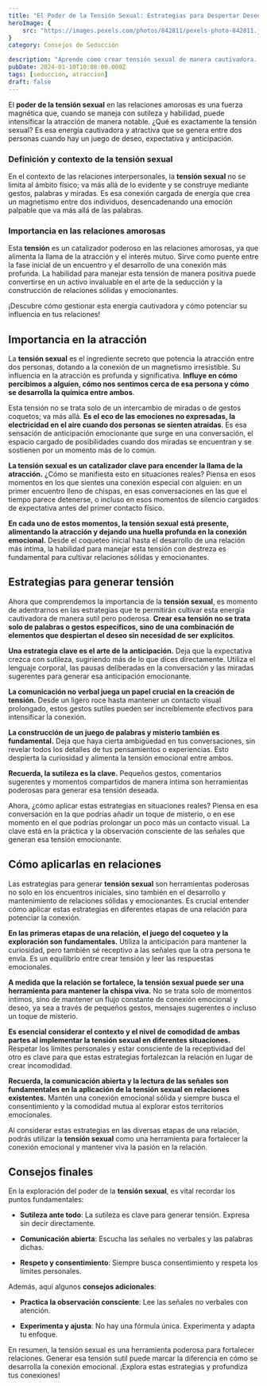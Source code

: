 ```yaml
---
title: "El Poder de la Tensión Sexual: Estrategias para Despertar Deseo"
heroImage: {
	src: "https://images.pexels.com/photos/842811/pexels-photo-842811.jpeg?auto=compress&cs=tinysrgb&w=1260&h=750&dpr=1",
}
category: Consejos de Seducción

description: "Aprende cómo crear tensión sexual de manera cautivadora. Consejos prácticos para generar atracción sutilmente. ¡Descubre más en nuestro blog sobre relaciones!"
pubDate: 2024-01-10T10:08:00.000Z
tags: [seduccion, atraccion]
draft: false
---
```


El **poder de la tensión sexual** en las relaciones amorosas es una fuerza magnética que, cuando se maneja con sutileza y habilidad, puede intensificar la atracción de manera notable. ¿Qué es exactamente la tensión sexual? Es esa energía cautivadora y atractiva que se genera entre dos personas cuando hay un juego de deseo, expectativa y anticipación.

### Definición y contexto de la tensión sexual

En el contexto de las relaciones interpersonales, la **tensión sexual** no se limita al ámbito físico; va más allá de lo evidente y se construye mediante gestos, palabras y miradas. Es esa conexión cargada de energía que crea un magnetismo entre dos individuos, desencadenando una emoción palpable que va más allá de las palabras.

### Importancia en las relaciones amorosas

Esta **tensión** es un catalizador poderoso en las relaciones amorosas, ya que alimenta la llama de la atracción y el interés mutuo. Sirve como puente entre la fase inicial de un encuentro y el desarrollo de una conexión más profunda. La habilidad para manejar esta tensión de manera positiva puede convertirse en un activo invaluable en el arte de la seducción y la construcción de relaciones sólidas y emocionantes.

¡Descubre cómo gestionar esta energía cautivadora y cómo potenciar su influencia en tus relaciones!

## Importancia en la atracción

La **tensión sexual** es el ingrediente secreto que potencia la atracción entre dos personas, dotando a la conexión de un magnetismo irresistible. Su influencia en la atracción es profunda y significativa. **Influye en cómo percibimos a alguien, cómo nos sentimos cerca de esa persona y cómo se desarrolla la química entre ambos**.

Esta tensión no se trata solo de un intercambio de miradas o de gestos coquetos; va más allá. **Es el eco de las emociones no expresadas, la electricidad en el aire cuando dos personas se sienten atraídas**. Es esa sensación de anticipación emocionante que surge en una conversación, el espacio cargado de posibilidades cuando dos miradas se encuentran y se sostienen por un momento más de lo común.

**La tensión sexual es un catalizador clave para encender la llama de la atracción.** ¿Cómo se manifiesta esto en situaciones reales? Piensa en esos momentos en los que sientes una conexión especial con alguien: en un primer encuentro lleno de chispas, en esas conversaciones en las que el tiempo parece detenerse, o incluso en esos momentos de silencio cargados de expectativa antes del primer contacto físico.

**En cada uno de estos momentos, la tensión sexual está presente, alimentando la atracción y dejando una huella profunda en la conexión emocional.** Desde el coqueteo inicial hasta el desarrollo de una relación más íntima, la habilidad para manejar esta tensión con destreza es fundamental para cultivar relaciones sólidas y emocionantes.

## Estrategias para generar tensión

Ahora que comprendemos la importancia de la **tensión sexual**, es momento de adentrarnos en las estrategias que te permitirán cultivar esta energía cautivadora de manera sutil pero poderosa. **Crear esa tensión no se trata solo de palabras o gestos específicos, sino de una combinación de elementos que despiertan el deseo sin necesidad de ser explícitos**.

**Una estrategia clave es el arte de la anticipación.** Deja que la expectativa crezca con sutileza, sugiriendo más de lo que dices directamente. Utiliza el lenguaje corporal, las pausas deliberadas en la conversación y las miradas sugerentes para generar esa anticipación emocionante.

**La comunicación no verbal juega un papel crucial en la creación de tensión.** Desde un ligero roce hasta mantener un contacto visual prolongado, estos gestos sutiles pueden ser increíblemente efectivos para intensificar la conexión.

**La construcción de un juego de palabras y misterio también es fundamental.** Deja que haya cierta ambigüedad en tus conversaciones, sin revelar todos los detalles de tus pensamientos o experiencias. Esto despierta la curiosidad y alimenta la tensión emocional entre ambos.

**Recuerda, la sutileza es la clave.** Pequeños gestos, comentarios sugerentes y momentos compartidos de manera íntima son herramientas poderosas para generar esa tensión deseada.

Ahora, ¿cómo aplicar estas estrategias en situaciones reales? Piensa en esa conversación en la que podrías añadir un toque de misterio, o en ese momento en el que podrías prolongar un poco más un contacto visual. La clave está en la práctica y la observación consciente de las señales que generan esa tensión emocionante.

## Cómo aplicarlas en relaciones

Las estrategias para generar **tensión sexual** son herramientas poderosas no solo en los encuentros iniciales, sino también en el desarrollo y mantenimiento de relaciones sólidas y emocionantes. Es crucial entender cómo aplicar estas estrategias en diferentes etapas de una relación para potenciar la conexión.

**En las primeras etapas de una relación, el juego del coqueteo y la exploración son fundamentales.** Utiliza la anticipación para mantener la curiosidad, pero también sé receptivo a las señales que la otra persona te envía. Es un equilibrio entre crear tensión y leer las respuestas emocionales.

**A medida que la relación se fortalece, la tensión sexual puede ser una herramienta para mantener la chispa viva.** No se trata solo de momentos íntimos, sino de mantener un flujo constante de conexión emocional y deseo, ya sea a través de pequeños gestos, mensajes sugerentes o incluso un toque de misterio.

**Es esencial considerar el contexto y el nivel de comodidad de ambas partes al implementar la tensión sexual en diferentes situaciones.** Respetar los límites personales y estar consciente de la receptividad del otro es clave para que estas estrategias fortalezcan la relación en lugar de crear incomodidad.

**Recuerda, la comunicación abierta y la lectura de las señales son fundamentales en la aplicación de la tensión sexual en relaciones existentes.** Mantén una conexión emocional sólida y siempre busca el consentimiento y la comodidad mutua al explorar estos territorios emocionales.

Al considerar estas estrategias en las diversas etapas de una relación, podrás utilizar la **tensión sexual** como una herramienta para fortalecer la conexión emocional y mantener viva la pasión en la relación.

## Consejos finales

En la exploración del poder de la **tensión sexual**, es vital recordar los puntos fundamentales:

- **Sutileza ante todo**: La sutileza es clave para generar tensión. Expresa sin decir directamente.

- **Comunicación abierta**: Escucha las señales no verbales y las palabras dichas.

- **Respeto y consentimiento**: Siempre busca consentimiento y respeta los límites personales.

Además, aquí algunos **consejos adicionales**:

- **Practica la observación consciente**: Lee las señales no verbales con atención.

- **Experimenta y ajusta**: No hay una fórmula única. Experimenta y adapta tu enfoque.

En resumen, la tensión sexual es una herramienta poderosa para fortalecer relaciones. Generar esa tensión sutil puede marcar la diferencia en cómo se desarrolla la conexión emocional. ¡Explora estas estrategias y profundiza tus conexiones!
